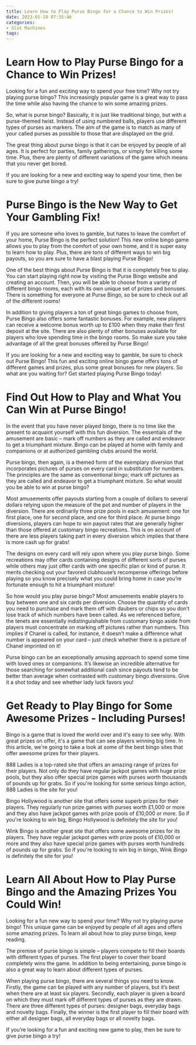 ```yaml
---
title: Learn How to Play Purse Bingo for a Chance to Win Prizes!
date: 2023-01-19 07:35:46
categories:
- Slot Machines
tags:
---
```



#  Learn How to Play Purse Bingo for a Chance to Win Prizes!

Looking for a fun and exciting way to spend your free time? Why not try playing purse bingo? This increasingly popular game is a great way to pass the time while also having the chance to win some amazing prizes.

So, what is purse bingo? Basically, it is just like traditional bingo, but with a purse-themed twist. Instead of using numbered balls, players use different types of purses as markers. The aim of the game is to match as many of your called purses as possible to those that are displayed on the grid.

The great thing about purse bingo is that it can be enjoyed by people of all ages. It is perfect for parties, family gatherings, or simply for killing some time. Plus, there are plenty of different variations of the game which means that you never get bored.

If you are looking for a new and exciting way to spend your time, then be sure to give purse bingo a try!

#  Purse Bingo is the New Way to Get Your Gambling Fix!

If you are someone who loves to gamble, but hates to leave the comfort of your home, Purse Bingo is the perfect solution! This new online bingo game allows you to play from the comfort of your own home, and it is super easy to learn how to play. Plus, there are tons of different ways to win big payouts, so you are sure to have a blast playing Purse Bingo!

One of the best things about Purse Bingo is that it is completely free to play. You can start playing right now by visiting the Purse Bingo website and creating an account. Then, you will be able to choose from a variety of different bingo rooms, each with its own unique set of prizes and bonuses. There is something for everyone at Purse Bingo, so be sure to check out all of the different rooms!

In addition to giving players a ton of great bingo games to choose from, Purse Bingo also offers some fantastic bonuses. For example, new players can receive a welcome bonus worth up to £100 when they make their first deposit at the site. There are also plenty of other bonuses available for players who love spending time in the bingo rooms. So make sure you take advantage of all the great bonuses offered by Purse Bingo!

If you are looking for a new and exciting way to gamble, be sure to check out Purse Bingo! This fun and exciting online bingo game offers tons of different games and prizes, plus some great bonuses for new players. So what are you waiting for? Get started playing Purse Bingo today!

#  Find Out How to Play and What You Can Win at Purse Bingo!

In the event that you have never played bingo, there is no time like the present to acquaint yourself with this fun diversion. The essentials of the amusement are basic – mark off numbers as they are called and endeavor to get a triumphant mixture. Bingo can be played at home with family and companions or at authorized gambling clubs around the world.

Purse bingo, then again, is a themed form of the exemplary diversion that incorporates pictures of purses on every card in substitution for numbers. The principles are the same as conventional bingo; mark off pictures as they are called and endeavor to get a triumphant mixture. So what would you be able to win at purse bingo?

Most amusements offer payouts starting from a couple of dollars to several dollars relying upon the measure of the pot and number of players in the diversion. There are ordinarily three prize pools in each amusement: one for first place, one for second place, and one for third place. At purse bingo diversions, players can hope to win payout rates that are generally higher than those offered at customary bingo recreations. This is on account of there are less players taking part in every diversion which implies that there is more cash up for grabs!

The designs on every card will rely upon where you play purse bingo. Some recreations may offer cards containing designs of different sorts of purses while others may just offer cards with one specific plan or kind of purse. It merits checking out your favored clubhouse’s recompense offerings before playing so you know precisely what you could bring home in case you’re fortunate enough to hit a triumphant mixture!

So how would you play purse bingo? Most amusements enable players to buy between one and six cards per diversion. Choose the quantity of cards you need to purchase and mark them off with daubers or chips so you don’t lose track of which numbers have been called. As we referenced before, the tenets are essentially indistinguishable from customary bingo aside from players must concentrate on marking off pictures rather than numbers. This implies if Chanel is called, for instance, it doesn’t make a difference what number is appeared on your card – just check whether there is a picture of Chanel imprinted on it!

Purse bingo can be an exceptionally amusing approach to spend some time with loved ones or companions. It’s likewise an incredible alternative for those searching for somewhat additional cash since payouts tend to be better than average when contrasted with customary bingo diversions. Give it a shot today and see whether lady luck favors you!

#  Get Ready to Play Bingo for Some Awesome Prizes - Including Purses!



Bingo is a game that is loved the world over and it's easy to see why. With great prizes on offer, it's a game that can see players winning big time. In this article, we're going to take a look at some of the best bingo sites that offer awesome prizes for their players.

888 Ladies is a top-rated site that offers an amazing range of prizes for their players. Not only do they have regular jackpot games with huge prize pools, but they also offer special prize games with purses worth thousands of pounds up for grabs. So if you're looking for some serious bingo action, 888 Ladies is the site for you!

Bingo Hollywood is another site that offers some superb prizes for their players. They regularly run prize games with purses worth £1,000 or more and they also have jackpot games with prize pools of £10,000 or more. So if you're looking to win big, Bingo Hollywood is definitely the site for you!

Wink Bingo is another great site that offers some awesome prizes for its players. They have regular jackpot games with prize pools of £10,000 or more and they also have special prize games with purses worth hundreds of pounds up for grabs. So if you're looking to win big in bingo, Wink Bingo is definitely the site for you!

#  Learn All About How to Play Purse Bingo and the Amazing Prizes You Could Win!

Looking for a fun new way to spend your time? Why not try playing purse bingo! This unique game can be enjoyed by people of all ages and offers some amazing prizes. To learn all about how to play purse bingo, keep reading.

The premise of purse bingo is simple – players compete to fill their boards with different types of purses. The first player to cover their board completely wins the game. In addition to being entertaining, purse bingo is also a great way to learn about different types of purses.

When playing purse bingo, there are several things you need to know. Firstly, the game can be played with any number of players, but it’s best when there are at least six players. Secondly, each player is given a board on which they must mark off different types of purses as they are drawn. There are three different types of purses: designer bags, everyday bags and novelty bags. Finally, the winner is the first player to fill their board with either all designer bags, all everyday bags or all novelty bags.

If you’re looking for a fun and exciting new game to play, then be sure to give purse bingo a try!